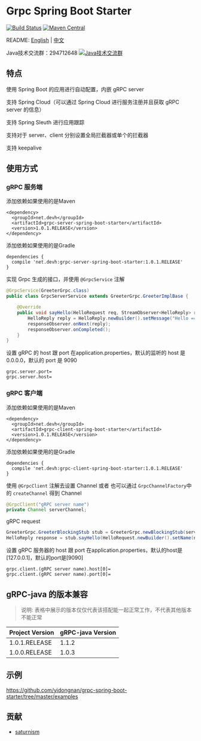 # Grpc Spring Boot Starter

[![Build Status](https://travis-ci.org/yidongnan/grpc-spring-boot-starter.svg?branch=master)](https://travis-ci.org/yidongnan/grpc-spring-boot-starter)
[![Maven Central](https://maven-badges.herokuapp.com/maven-central/net.devh/grpc-server-spring-boot-starter/badge.svg?style=flat)](https://maven-badges.herokuapp.com/maven-central/net.devh/grpc-server-spring-boot-starter)

README: [English](https://github.com/yidongnan/grpc-spring-boot-starter/blob/master/README.md) | [中文](https://github.com/yidongnan/grpc-spring-boot-starter/blob/master/README-zh.md)

Java技术交流群：294712648 <a target="_blank" href="http://shang.qq.com/wpa/qunwpa?idkey=34ad403ce78380042406f11a122637ea9d66c11ae20f331dff37bc90a4fde939"><img border="0" src="http://pub.idqqimg.com/wpa/images/group.png" alt="Java技术交流群" title="Java技术交流群"></a>

## 特点
使用 Spring Boot 的应用进行自动配置，内嵌 gRPC server

支持 Spring Cloud（可以通过 Spring Cloud 进行服务注册并且获取 gRPC server 的信息）

支持 Spring Sleuth 进行应用跟踪

支持对于 server、client 分别设置全局拦截器或单个的拦截器

支持 keepalive

## 使用方式

### gRPC 服务端

添加依赖如果使用的是Maven

````
<dependency>
  <groupId>net.devh</groupId>
  <artifactId>grpc-server-spring-boot-starter</artifactId>
  <version>1.0.1.RELEASE</version>
</dependency>
````

添加依赖如果使用的是Gradle

````
dependencies {
  compile 'net.devh:grpc-server-spring-boot-starter:1.0.1.RELEASE'
}
````

实现 Grpc 生成的接口，并使用 ``@GrpcService`` 注解

````java
@GrpcService(GreeterGrpc.class)
public class GrpcServerService extends GreeterGrpc.GreeterImplBase {

    @Override
    public void sayHello(HelloRequest req, StreamObserver<HelloReply> responseObserver) {
        HelloReply reply = HelloReply.newBuilder().setMessage("Hello =============> " + req.getName()).build();
        responseObserver.onNext(reply);
        responseObserver.onCompleted();
    }
}
````

设置 gRPC 的 host 跟 port 在application.properties，默认的监听的 host 是 0.0.0.0，默认的 port 是 9090

````
grpc.server.port=
grpc.server.host=
````

### gRPC 客户端

添加依赖如果使用的是Maven

````
<dependency>
  <groupId>net.devh</groupId>
  <artifactId>grpc-client-spring-boot-starter</artifactId>
  <version>1.0.1.RELEASE</version>
</dependency>
````

添加依赖如果使用的是Gradle

````
dependencies {
  compile 'net.devh:grpc-client-spring-boot-starter:1.0.1.RELEASE'
}
````

使用 ``@GrpcClient`` 注解去设置 Channel 或者 也可以通过 ``GrpcChannelFactory``中的 ``createChannel`` 得到 Channel
 
````java
@GrpcClient("gRPC server name")
private Channel serverChannel;
````

gRPC request

````java
GreeterGrpc.GreeterBlockingStub stub = GreeterGrpc.newBlockingStub(serverChannel);
HelloReply response = stub.sayHello(HelloRequest.newBuilder().setName(name).build());
````

设置 gRPC 服务器的 host 跟 port 在application.properties，默认的host是[127.0.0.1]，默认的port是[9090]

````
grpc.client.(gRPC server name).host[0]=
grpc.client.(gRPC server name).port[0]=
````

## gRPC-java 的版本兼容

> 说明: 表格中展示的版本仅仅代表该搭配能一起正常工作，不代表其他版本不能正常

| Project Version  | gRPC-java Version  |
| ---------------- | ------------------ |
| 1.0.1.RELEASE    | 1.1.2              |
| 1.0.0.RELEASE    | 1.0.3              |

## 示例
https://github.com/yidongnan/grpc-spring-boot-starter/tree/master/examples

## 贡献
- [saturnism](https://github.com/saturnism/spring-boot-starter-grpc)
